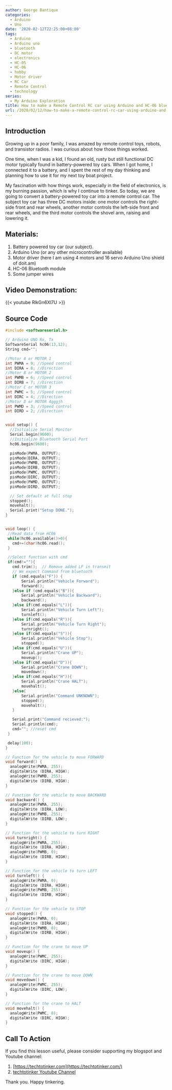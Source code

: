 ```yaml
---
author: George Bantique
categories:
  - Arduino
  - Uno
date: '2020-02-12T22:25:00+08:00'
tags:
  - Arduino
  - Arduino uno
  - bluetooth
  - DC motor
  - electronics
  - HC-05
  - HC-06
  - hobby
  - Motor driver
  - RC Car
  - Remote Control
  - technology
series:
  - My Arduino Exploration
title: How to make a Remote Control RC car using Arduino and HC-06 bluetooth module
url: /2020/02/12/how-to-make-a-remote-control-rc-car-using-arduino-and-hc-06-bluetooth-module/
---
```


## **Introduction**
Growing up in a poor family, I was amazed by remote control toys, robots, and transistor radios. I was curious about how those things worked.

One time, when I was a kid, I found an old, rusty but still functional DC motor typically found in battery-powered toy cars. When I got home, I connected it to a battery, and I spent the rest of my day thinking and planning how to use it for my next toy boat project.

My fascination with how things work, especially in the field of electronics, is my burning passion, which is why I continue to tinker. So today, we are going to convert a battery-powered toy car into a remote control car. The subject toy car has three DC motors inside: one motor controls the right-side front and rear wheels, another motor controls the left-side front and rear wheels, and the third motor controls the shovel arm, raising and lowering it.


## **Materials:**  
1. Battery powered toy car (our subject).  
2. Arduino Uno (or any other microcontroller available)  
3. Motor driver (here I am using 4 motors and 16 servo Arduino Uno shield of doit.am)  
4. HC-06 Bluetooth module  
5. Some jumper wires  


## **Video Demonstration:**

{{< youtube RlkGn6Xl7U >}}


## **Source Code**


```cpp { lineNos="true" wrap="true" }
#include <softwareserial.h>

// Arduino UNO Rx, Tx
SoftwareSerial hc06(13,12);
String cmd="";

//Motor A or MOTOR 1
int PWMA = 9; //Speed control
int DIRA = 8; //Direction
//Motor B or MOTOR 2
int PWMB = 6; //Speed control
int DIRB = 7; //Direction
//Motor C or MOTOR 3
int PWMC = 5; //Speed control
int DIRC = 4; //Direction
//Motor D or MOTOR 4gggjh
int PWMD = 3; //Speed control
int DIRD = 2; //Direction


void setup() {
  //Initialize Serial Monitor
  Serial.begin(9600);
  //Initialize Bluetooth Serial Port
  hc06.begin(9600);

  pinMode(PWMA, OUTPUT);
  pinMode(DIRA, OUTPUT);
  pinMode(PWMB, OUTPUT);
  pinMode(DIRB, OUTPUT);
  pinMode(PWMC, OUTPUT);
  pinMode(DIRC, OUTPUT);
  pinMode(PWMD, OUTPUT);
  pinMode(DIRD, OUTPUT);

  // Set default at full stop
  stopped();
  movehalt();
  Serial.print("Setup DONE.");
}


void loop() {
 //Read data from HC06
 while(hc06.available()>0){
   cmd+=(char)hc06.read();
 }

 //Select function with cmd
 if(cmd!=""){
   cmd.trim();  // Remove added LF in transmit
   // We expect Command from bluetooth
   if (cmd.equals("F")) {
       Serial.println("Vehicle Forward");
       forward();
   }else if (cmd.equals("B")){
       Serial.println("Vehicle Backward");
       backward();
   }else if(cmd.equals("L")){
       Serial.println("Vehicle Turn Left");  
       turnleft();
   }else if(cmd.equals("R")){
       Serial.println("Vehicle Turn Right");
       turnright();
   }else if(cmd.equals("S")){
       Serial.println("Vehicle Stop");
       stopped();
   }else if(cmd.equals("U")){
       Serial.println("Crane UP");
       moveup();
   }else if(cmd.equals("D")){
       Serial.println("Crane DOWN");
       movedown();   
   }else if(cmd.equals("H")){
       Serial.println("Crane HALT");
       movehalt();      
   }else{
       Serial.println("Command UNKNOWN");
       stopped();
       movehalt();
   }

   Serial.print("Command recieved:");
   Serial.println(cmd);
   cmd=""; //reset cmd
 }

 delay(100);
}

// Function for the vehicle to move FORWARD
void forward() {
  analogWrite(PWMA, 255);
  digitalWrite (DIRA, HIGH);
  analogWrite(PWMB, 255);
  digitalWrite (DIRB, HIGH);
}

// Function for the vehicle to move BACKWARD
void backward() {
  analogWrite(PWMA, 255);
  digitalWrite (DIRA, LOW);
  analogWrite(PWMB, 255);
  digitalWrite (DIRB, LOW);
}

// Function for the vehicle to turn RIGHT
void turnright() {
  analogWrite(PWMA, 255);
  digitalWrite (DIRA, HIGH);
  analogWrite(PWMB, 0);
  digitalWrite (DIRB, HIGH);
}

// Function for the vehicle to turn LEFT
void turnleft() {
  analogWrite(PWMA, 0);
  digitalWrite (DIRA, HIGH);
  analogWrite(PWMB, 255);
  digitalWrite (DIRB, HIGH);
}

// Function for the vehicle to STOP
void stopped() {
  analogWrite(PWMA, 0);
  digitalWrite (DIRA, HIGH);
  analogWrite(PWMB, 0);
  digitalWrite (DIRB, HIGH);
}

// Function for the crane to move UP
void moveup() {
  analogWrite(PWMC, 255);
  digitalWrite (DIRC, HIGH);
}

// Function for the crane to move DOWN
void movedown() {
  analogWrite(PWMC, 255);
  digitalWrite (DIRC, LOW);
}

// Function for the crane to HALT
void movehalt() {
  analogWrite(PWMC, 0);
  digitalWrite (DIRC, HIGH);
}

```


## **Call To Action**
If you find this lesson useful, please consider supporting my blogspot and Youtube channel:
1. [https://techtotinker.com](https://techtotinker.com/)
2. [techtotinker Youtube Channel](https://www.youtube.com/c/gbantique)

Thank you. Happy tinkering.
